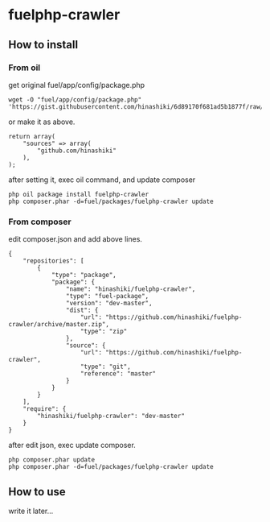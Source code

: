 fuelphp-crawler
===============
## How to install
### From oil
get original fuel/app/config/package.php
```
wget -O "fuel/app/config/package.php" 'https://gist.githubusercontent.com/hinashiki/6d89170f681ad5b1877f/raw/90f4a6b4f885b5ebb1cecb2ccbace5ac61a4a30f/fuel__app__config__package.php'
```
or make it as above.
```
return array(
	"sources" => array(
		"github.com/hinashiki"
	),
);
```
after setting it, exec oil command, and update composer
```
php oil package install fuelphp-crawler
php composer.phar -d=fuel/packages/fuelphp-crawler update
```

### From composer
edit composer.json and add above lines.
```
{
	"repositories": [
		{
			"type": "package",
			"package": {
				"name": "hinashiki/fuelphp-crawler",
				"type": "fuel-package",
				"version": "dev-master",
				"dist": {
					"url": "https://github.com/hinashiki/fuelphp-crawler/archive/master.zip",
					"type": "zip"
				},
				"source": {
					"url": "https://github.com/hinashiki/fuelphp-crawler",
					"type": "git",
					"reference": "master"
				}
			}
		}
	],
	"require": {
		"hinashiki/fuelphp-crawler": "dev-master"
	}
}
```
after edit json, exec update composer.
```
php composer.phar update
php composer.phar -d=fuel/packages/fuelphp-crawler update
```
## How to use
write it later...

